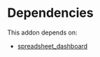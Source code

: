 # Dependencies

This addon depends on:

- [spreadsheet_dashboard](https://github.com/bringout/oca-ocb-report)
